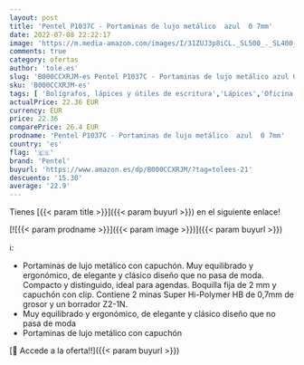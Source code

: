 ```yaml
---
layout: post
title: 'Pentel P1037C - Portaminas de lujo metálico  azul  0 7mm'
date: 2022-07-08 22:22:17
image: 'https://m.media-amazon.com/images/I/31ZUJ3p8iCL._SL500_._SL400_.jpg'
comments: true
category: ofertas
author: 'tole.es'
slug: 'B000CCXRJM-es Pentel P1037C - Portaminas de lujo metálico azul 0 7mm'
sku: 'B000CCXRJM-es'
tags: [ 'Bolígrafos, lápices y útiles de escritura','Lápices','Oficina y papelería','Portaminas','pentel','portaminas','🇪🇸', ]
actualPrice: 22.36 EUR
currency: EUR
price: 22.36
comparePrice: 26.4 EUR
prodname: 'Pentel P1037C - Portaminas de lujo metálico  azul  0 7mm'
country: 'es'
flag: '🇪🇸'
brand: 'Pentel'
buyurl: 'https://www.amazon.es/dp/B000CCXRJM/?tag=tolees-21'
descuento: '15.30'
average: '22.9'
---
```


Tienes [{{< param title >}}]({{< param buyurl >}}) en el siguiente enlace!

[![{{< param prodname >}}]({{< param image >}})]({{< param buyurl >}})

ℹ️:

- Portaminas de lujo metálico con capuchón. Muy equilibrado y ergonómico, de elegante y clásico diseño que no pasa de moda. Compacto y distinguido, ideal para agendas. Boquilla fija de 2 mm y capuchón con clip. Contiene 2 minas Super Hi-Polymer HB de 0,7mm de grosor y un borrador Z2-1N.
- Muy equilibrado y ergonómico, de elegante y clásico diseño que no pasa de moda
- Portaminas de lujo metálico con capuchón

[🛒 Accede a la oferta!!]({{< param buyurl >}})
